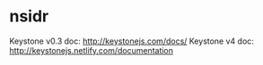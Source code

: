 # nsidr

Keystone v0.3 doc: http://keystonejs.com/docs/
Keystone v4 doc: http://keystonejs.netlify.com/documentation

